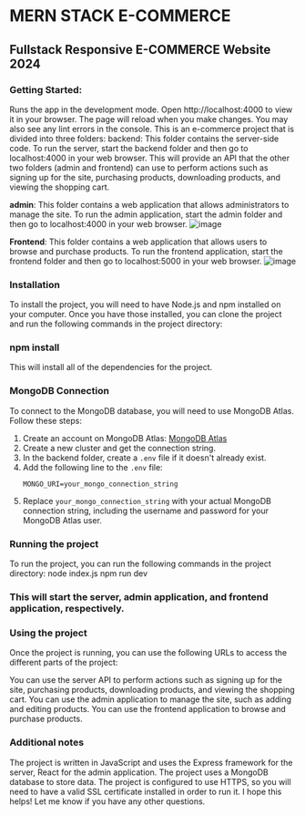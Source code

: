# MERN STACK E-COMMERCE

## Fullstack Responsive E-COMMERCE Website 2024

### Getting Started:
Runs the app in the development mode.
Open http://localhost:4000 to view it in your browser.
The page will reload when you make changes.
You may also see any lint errors in the console.
This is an e-commerce project that is divided into three folders:
backend: This folder contains the server-side code. To run the server, start the backend folder and then go to localhost:4000 in your web browser. This will provide an API that the other two folders (admin and frontend) can use to perform actions such as signing up for the site, purchasing products, downloading products, and viewing the shopping cart.

**admin**: This folder contains a web application that allows administrators to manage the site. To run the admin application, start the admin folder and then go to localhost:4000 in your web browser.
![image](https://github.com/Orel7777/E-commerce_Shop/assets/124579830/4c98fc64-bb19-42f1-a46c-d42ddea851fa)

**Frontend**: This folder contains a web application that allows users to browse and purchase products. To run the frontend application, start the frontend folder and then go to localhost:5000 in your web browser.
![image](https://github.com/Orel7777/E-commerce_Shop/assets/124579830/ac3bcd13-2da1-4974-935e-aa830d490163)


### Installation
To install the project, you will need to have Node.js and npm installed on your computer. Once you have those installed, you can clone the project and run the following commands in the project directory:

### npm install
   This will install all of the dependencies for the project.

### MongoDB Connection
To connect to the MongoDB database, you will need to use MongoDB Atlas. Follow these steps:

1. Create an account on MongoDB Atlas: [MongoDB Atlas](https://www.mongodb.com/cloud/atlas)
2. Create a new cluster and get the connection string.
3. In the backend folder, create a `.env` file if it doesn't already exist.
4. Add the following line to the `.env` file:
    ```
    MONGO_URI=your_mongo_connection_string
    ```
5. Replace `your_mongo_connection_string` with your actual MongoDB connection string, including the username and password for your MongoDB Atlas user.

### Running the project
To run the project, you can run the following commands in the project directory:
node index.js
npm run dev 

### This will start the server, admin application, and frontend application, respectively.

### Using the project
Once the project is running, you can use the following URLs to access the different parts of the project:

You can use the server API to perform actions such as signing up for the site, purchasing products, downloading products, and viewing the shopping cart. You can use the admin application to manage the site, such as adding and editing products. You can use the frontend application to browse and purchase products.

### Additional notes
The project is written in JavaScript and uses the Express framework for the server, React for the admin application.
The project uses a MongoDB database to store data.
The project is configured to use HTTPS, so you will need to have a valid SSL certificate installed in order to run it.
I hope this helps! Let me know if you have any other questions.
